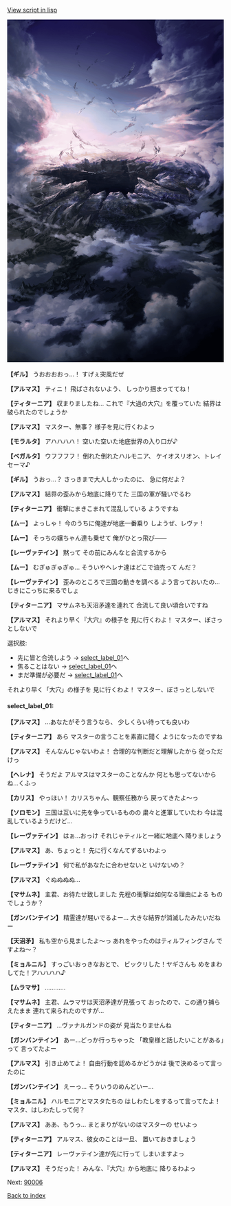 [View script in lisp](../scripts/100801050.txt)

![101_hole.png](../images/backgrounds/101_hole.png)

**【ギル】**
うおおおおっ…！
すげぇ突風だぜ

**【アルマス】**
ティニ！
飛ばされないよう、
しっかり掴まっててね！

**【ティターニア】**
収まりましたね…
これで『大過の大穴』を覆っていた
結界は破られたのでしょうか

**【アルマス】**
マスター、無事？
様子を見に行くわよっ

**【モラルタ】**
アハハハハ！
空いた空いた地底世界の入り口が♪

**【ベガルタ】**
ウフフフフ！
倒れた倒れたハルモニア、
ケイオスリオン、トレイセーマ♪

**【ギル】**
うおっ…？
さっきまで大人しかったのに、
急に何だよ？

**【アルマス】**
結界の歪みから地底に降りてた
三国の軍が騒いでるわ

**【ティターニア】**
衝撃にまきこまれて混乱している
ようですね

**【ムー】**
よっしゃ！
今のうちに俺達が地底一番乗り
しようぜ、レヴァ！

**【ムー】**
そっちの嬢ちゃん達も乗せて
俺がひとっ飛び――

**【レーヴァテイン】**
黙って
その前にみんなと合流するから

**【ムー】**
むぎゅぎゅぎゅ…
そういやヘレナ達はどこで油売って
んだ？

**【レーヴァテイン】**
歪みのところで三国の動きを調べる
よう言っておいたの…
じきにこっちに来るでしょ

**【ティターニア】**
マサムネも天沼矛達を連れて
合流して良い頃合いですね

**【アルマス】**
それより早く『大穴』の様子を
見に行くわよ！
マスター、ぼさっとしないで

選択肢:
- 先に皆と合流しよう → [select_label_01](#select_label_01)へ
- 焦ることはない → [select_label_01](#select_label_01)へ
- まだ準備が必要だ → [select_label_01](#select_label_01)へ

それより早く「大穴」の様子を
見に行くわよ！
マスター、ぼさっとしないで

#### select_label_01:

**【アルマス】**
…あなたがそう言うなら、
少しくらい待っても良いわ

**【ティターニア】**
あら
マスターの言うことを素直に聞く
ようになったのですね

**【アルマス】**
そんなんじゃないわよ！
合理的な判断だと理解したから
従っただけっ

**【ヘレナ】**
そうだよ
アルマスはマスターのことなんか
何とも思ってないからね…くふっ

**【カリス】**
やっほい！
カリスちゃん、観察任務から
戻ってきたよ～っ

**【ソロモン】**
三国は互いに先を争っているものの
粛々と進軍していたわ
今は混乱しているようだけど…

**【レーヴァテイン】**
はぁ…おっけ
それじゃティルと一緒に地底へ
降りましょう

**【アルマス】**
あ、ちょっと！
先に行くなんてずるいわよっ

**【レーヴァテイン】**
何で私があなたに合わせないと
いけないの？

**【アルマス】**
ぐぬぬぬぬ…

**【マサムネ】**
主君、お待たせ致しました
先程の衝撃は如何なる理由による
ものでしょうか？

**【ガンバンテイン】**
精霊達が騒いでるよー…
大きな結界が消滅したみたいだねー

**【天沼矛】**
私も空から見ましたよ～っ
あれをやったのはティルフィングさん
ですよね～？

**【ミョルニル】**
すっごいおっきなおとで、
ビックリした！ヤギさんも
めをまわしてた！アハハハハ♪

**【ムラマサ】**
…………

**【マサムネ】**
主君、ムラマサは天沼矛達が見張って
おったので、この通り捕らえたまま
連れて来られたのですが…

**【ティターニア】**
…ヴァナルガンドの姿が
見当たりませんね

**【ガンバンテイン】**
あー…どっか行っちゃった
「教皇様と話したいことがある」って
言ってたよー

**【アルマス】**
引き止めてよ！
自由行動を認めるかどうかは
後で決めるって言ったのに

**【ガンバンテイン】**
えーっ…
そういうのめんどいー…

**【ミョルニル】**
ハルモニアとマスタたちの
はしわたしをするって言ってたよ！
マスタ、はしわたしって何？

**【アルマス】**
ああ、もうっ…
まとまりがないのはマスターの
せいよっ

**【ティターニア】**
アルマス、彼女のことは一旦、
置いておきましょう

**【ティターニア】**
レーヴァテイン達が先に行って
しまいますよっ

**【アルマス】**
そうだった！
みんな、『大穴』から地底に
降りるわよっ

Next: [90006](90006.md)

[Back to index](index.md)
